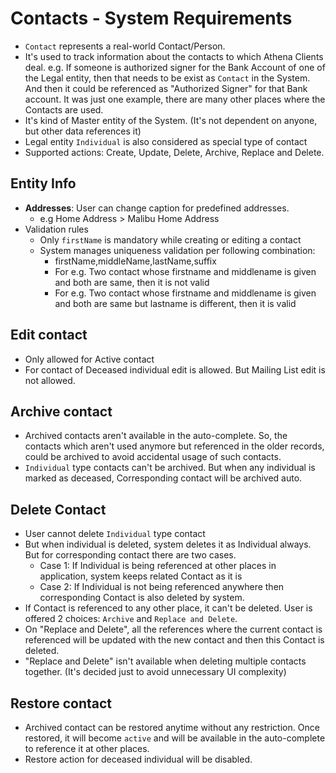# Contacts - System Requirements
- `Contact` represents a real-world Contact/Person. 
- It's used to track information about the contacts to which Athena Clients deal. e.g. If someone is authorized signer  for the Bank Account of one of the Legal entity, then that needs to be exist as `Contact` in the System. And then it could be referenced as "Authorized Signer" for that Bank account. It was just one example, there are many other places where the Contacts are used.
- It's kind of Master entity of the System. (It's not dependent on anyone, but other data references it)
- Legal entity `Individual` is also considered as special type of contact
- Supported actions: Create, Update, Delete, Archive, Replace and Delete.


## Entity Info
- **Addresses**: User can change caption for predefined addresses.
  - e.g Home Address > Malibu Home Address
- Validation rules
  - Only `firstName` is mandatory while creating or editing a contact
  - System manages uniqueness validation per following combination:
    - firstName,middleName,lastName,suffix
    - For e.g. Two contact whose firstname and middlename is given and both are same, then it is not valid
    - For e.g. Two contact whose firstname and middlename is given and both are same but lastname is different, then it is valid

## Edit contact

- Only allowed for Active contact
- For contact of Deceased individual edit is allowed. But Mailing List edit is not allowed.


## Archive contact
- Archived contacts aren't available in the auto-complete. So, the contacts which aren't used anymore but referenced in the older records, could be archived to avoid accidental usage of such contacts.
- `Individual` type contacts can't be archived. But when any individual is marked as deceased, Corresponding contact will be archived auto.


## Delete Contact
- User cannot delete `Individual` type contact
- But when individual is deleted, system deletes it as Individual always. But for corresponding contact there are two cases.
  - Case 1: If Individual is being referenced at other places in application, system keeps related Contact as it is
  - Case 2: If Individual is not being referenced anywhere then corresponding Contact is also deleted by system.
- If Contact is referenced to any other place, it can't be deleted. User is offered 2 choices: `Archive` and `Replace and Delete`.
- On "Replace and Delete", all the references where the current contact is referenced will be updated with the new contact and then this Contact is deleted.
- "Replace and Delete" isn't available when deleting multiple contacts together. (It's decided just to avoid unnecessary UI complexity)

## Restore contact
- Archived contact can be restored anytime without any restriction. Once restored, it will become `active` and will be available in the auto-complete to reference it at other places.
- Restore action for deceased individual will be disabled.
